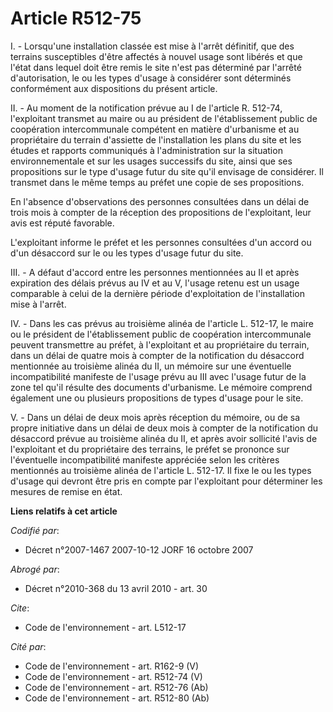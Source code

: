 # Article R512-75

I. - Lorsqu'une installation classée est mise à l'arrêt définitif, que des terrains susceptibles d'être affectés à nouvel
usage sont libérés et que l'état dans lequel doit être remis le site n'est pas déterminé par l'arrêté d'autorisation, le ou
les types d'usage à considérer sont déterminés conformément aux dispositions du présent article.

II. - Au moment de la notification prévue au I de l'article R. 512-74, l'exploitant transmet au maire ou au président de
l'établissement public de coopération intercommunale compétent en matière d'urbanisme et au propriétaire du terrain
d'assiette de l'installation les plans du site et les études et rapports communiqués à l'administration sur la situation
environnementale et sur les usages successifs du site, ainsi que ses propositions sur le type d'usage futur du site qu'il
envisage de considérer. Il transmet dans le même temps au préfet une copie de ses propositions.

En l'absence d'observations des personnes consultées dans un délai de trois mois à compter de la réception des propositions
de l'exploitant, leur avis est réputé favorable.

L'exploitant informe le préfet et les personnes consultées d'un accord ou d'un désaccord sur le ou les types d'usage futur du
site.

III. - A défaut d'accord entre les personnes mentionnées au II et après expiration des délais prévus au IV et au V, l'usage
retenu est un usage comparable à celui de la dernière période d'exploitation de l'installation mise à l'arrêt.

IV. - Dans les cas prévus au troisième alinéa de l'article L. 512-17, le maire ou le président de l'établissement public de
coopération intercommunale peuvent transmettre au préfet, à l'exploitant et au propriétaire du terrain, dans un délai de
quatre mois à compter de la notification du désaccord mentionnée au troisième alinéa du II, un mémoire sur une éventuelle
incompatibilité manifeste de l'usage prévu au III avec l'usage futur de la zone tel qu'il résulte des documents d'urbanisme.
Le mémoire comprend également une ou plusieurs propositions de types d'usage pour le site.

V. - Dans un délai de deux mois après réception du mémoire, ou de sa propre initiative dans un délai de deux mois à compter
de la notification du désaccord prévue au troisième alinéa du II, et après avoir sollicité l'avis de l'exploitant et du
propriétaire des terrains, le préfet se prononce sur l'éventuelle incompatibilité manifeste appréciée selon les critères
mentionnés au troisième alinéa de l'article L. 512-17. Il fixe le ou les types d'usage qui devront être pris en compte par
l'exploitant pour déterminer les mesures de remise en état.

**Liens relatifs à cet article**

_Codifié par_:

  - Décret n°2007-1467 2007-10-12 JORF 16 octobre 2007

_Abrogé par_:

  - Décret n°2010-368 du 13 avril 2010 - art. 30

_Cite_:

  - Code de l'environnement - art. L512-17

_Cité par_:

  - Code de l'environnement - art. R162-9 (V)
  - Code de l'environnement - art. R512-74 (V)
  - Code de l'environnement - art. R512-76 (Ab)
  - Code de l'environnement - art. R512-80 (Ab)
